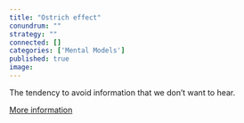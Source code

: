 ```yaml
---
title: "Ostrich effect"
conundrum: ""
strategy: ""
connected: []
categories: ['Mental Models']
published: true
image: 
---
```


The tendency to avoid information that we don’t want to hear.

[More information](https://en.wikipedia.org/wiki/Ostrich_effect)


